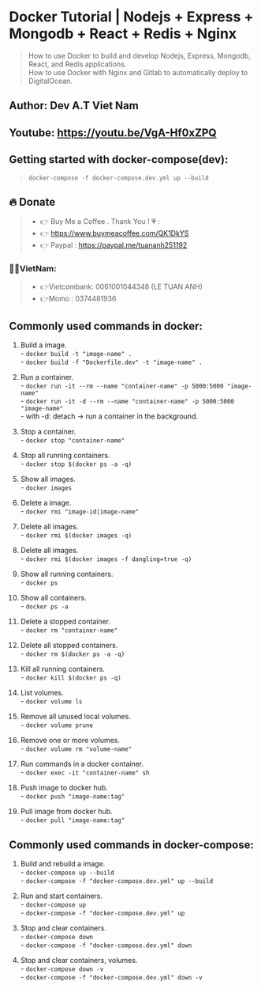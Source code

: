# Docker Tutorial | Nodejs + Express + Mongodb + React + Redis + Nginx

> How to use Docker to build and develop Nodejs, Express, Mongodb, React, and Redis applications.  
> How to use Docker with Nginx and Gitlab to automatically deploy to DigitalOcean.  

## Author: Dev A.T Viet Nam

## Youtube: https://youtu.be/VgA-Hf0xZPQ

## Getting started with docker-compose(dev):
> `docker-compose -f docker-compose.dev.yml up --build`

## 🔥 Donate
> + 👉 Buy Me a Coffee . Thank You ! 💗 :
> + 👉 https://www.buymeacoffee.com/QK1DkYS
> + 👉 Paypal : https://paypal.me/tuananh251192

### 👻👻VietNam: 
> + 👉Vietcombank: 0061001044348 (LE TUAN ANH)
> + 👉Momo : 0374481936

## Commonly used commands in docker:
  1. Build a image.    
    - `docker build -t "image-name" .`     
    - `docker build -f "Dockerfile.dev" -t "image-name" .`       

  2. Run a container.      
    - `docker run -it --rm --name "container-name" -p 5000:5000 "image-name"`     
    - `docker run -it -d --rm --name "container-name" -p 5000:5000 "image-name"`   
    - with -d: detach -> run a container in the background.     

  3. Stop a container.      
    - `docker stop "container-name"`       

  4. Stop all running containers.      
    - `docker stop $(docker ps -a -q)`      

  5. Show all images.  
    - `docker images`     

  6. Delete a image.  
    - `docker rmi "image-id|image-name"`  

  7. Delete all images.  
    - `docker rmi $(docker images -q)`  

  8. Delete all <none> images.  
    - `docker rmi $(docker images -f dangling=true -q)` 

  9. Show all running containers.         
    - `docker ps`  

  10. Show all containers.         
    - `docker ps -a`  

  11. Delete a stopped container.         
    - `docker rm "container-name"`  

  12. Delete all stopped containers.         
    - `docker rm $(docker ps -a -q)`  

  13. Kill all running containers.         
    - `docker kill $(docker ps -q)`  

  14. List volumes.         
    - `docker volume ls`

  15. Remove all unused local volumes.         
    - `docker volume prune`

  16. Remove one or more volumes.         
    - `docker volume rm "volume-name"`

  17. Run commands in a docker container.         
    - `docker exec -it "container-name" sh`

  18. Push image to docker hub.         
    - `docker push "image-name:tag"`

  19. Pull image from docker hub.         
    - `docker pull "image-name:tag"`

## Commonly used commands in docker-compose:  
  1. Build and rebuild a image.    
    - `docker-compose up --build`  
    - `docker-compose -f "docker-compose.dev.yml" up --build`  

  2. Run and start containers.    
    - `docker-compose up`   
    - `docker-compose -f "docker-compose.dev.yml" up`  

  3. Stop and clear containers.    
    - `docker-compose down`  
    - `docker-compose -f "docker-compose.dev.yml" down`  
 
  4. Stop and clear containers, volumes.    
    - `docker-compose down -v`  
    - `docker-compose -f "docker-compose.dev.yml" down -v`   
